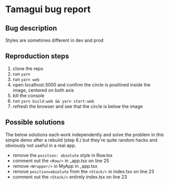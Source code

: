 # Tamagui bug report

## Bug description

Styles are sometimes different in dev and prod

## Reproduction steps

1.  clone the repo
2.  run `yarn`
3.  run `yarn web`
4.  open localhost:3000 and confirm the circle is positined inside the image, centered on both axis
5.  kill the console
6.  run `yarn build:web && yarn start:web`
7.  refresh the browser and see that the circle is below the image

## Possible solutions

The below solutions each work independently and solve the problem in _this_ simple demo after a rebuild (step 6.) but they're quite random hacks and obviously not useful in a real app.

- remove the `position: absolute` style in Row.tsx
- comment out the `<Row/>` in \_app.tsx on line 25
- remove `<Wrapper/>` in MyApp in \_app.tsx
- remove `position=absolute` from the `<Stack/>` in index.tsx on line 23
- comment out the `<Stack/>` entirely index.tsx on line 23
